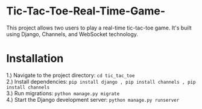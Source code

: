 # Tic-Tac-Toe-Real-Time-Game-
This project allows two users to play a real-time tic-tac-toe game. It's built using Django, Channels, and WebSocket technology.
# Installation
1.) Navigate to the project directory: ``` cd tic_tac_toe  ```<br>
2.) Install dependencies:  ``` pip install django ,
                                  pip install channels ,
                                  pip install channels ```<br>
3.) Run migrations:   ``` python manage.py migrate ```<br>
4.) Start the Django development server: ``` python manage.py runserver ```
